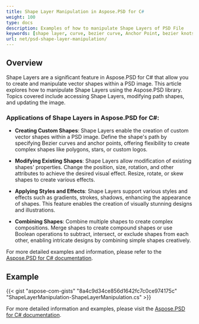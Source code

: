 ```yaml
---
title: Shape Layer Manipulation in Aspose.PSD for C#
weight: 100
type: docs
description: Examples of how to manipulate Shape Layers of PSD File
keywords: [shape layer, curve, bezier curve, Anchor Point, bezier knots, psd api, C#, csharp, code sample]
url: net/psd-shape-layer-manipulation/
---
```


## Overview
Shape Layers are a significant feature in Aspose.PSD for C# that allow you to create and manipulate vector shapes within a PSD image. This article explores how to manipulate Shape Layers using the Aspose.PSD library. Topics covered include accessing Shape Layers, modifying path shapes, and updating the image.

### Applications of Shape Layers in Aspose.PSD for C#:

- **Creating Custom Shapes**: Shape Layers enable the creation of custom vector shapes within a PSD image. Define the shape's path by specifying Bezier curves and anchor points, offering flexibility to create complex shapes like polygons, stars, or custom logos.
  
- **Modifying Existing Shapes**: Shape Layers allow modification of existing shapes' properties. Change the position, size, rotation, and other attributes to achieve the desired visual effect. Resize, rotate, or skew shapes to create various effects.
  
- **Applying Styles and Effects**: Shape Layers support various styles and effects such as gradients, strokes, shadows, enhancing the appearance of shapes. This feature enables the creation of visually stunning designs and illustrations.
  
- **Combining Shapes**: Combine multiple shapes to create complex compositions. Merge shapes to create compound shapes or use Boolean operations to subtract, intersect, or exclude shapes from each other, enabling intricate designs by combining simple shapes creatively.

For more detailed examples and information, please refer to the [Aspose.PSD for C# documentation](https://docs.aspose.com/psd/net/).

## Example

{{< gist "aspose-com-gists" "8a4c9d34ce856d1642fc7c0ce974175c" "ShapeLayerManipulation-ShapeLayerManipulation.cs" >}}

For more detailed information and examples, please visit the [Aspose.PSD for C# documentation](https://docs.aspose.com/psd/net/).
